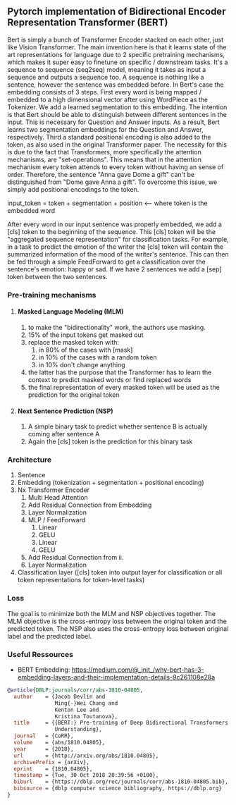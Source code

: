 Pytorch implementation of Bidirectional Encoder Representation Transformer (BERT)
---------------------------------------------------------------------------------
Bert is simply a bunch of Transformer Encoder stacked on each other, just like Vision Transformer.
The main invention here is that it learns state of the art representations for language due to 2
specific pretraining mechanisms, which makes it super easy to finetune on specific / downstream tasks.
It's a sequence to sequence (seq2seq) model, meaning it takes as input a sequence and outputs a sequence too.
A sequence is nothing like a sentence, however the sentence was embedded before. In Bert's case the embedding
consists of 3 steps. First every word is being mapped / embedded to a high dimensional vector after using WordPiece as the Tokenizer.
We add a learned segmentation to this embedding. The intention is that Bert should be able to distinguish between
different sentences in the input. This is necessary for Question and Answer inputs. As a result, Bert learns two
segmentation embeddings for the Question and Answer, respectively. Third a standard positional encoding is also
added to the token, as also used in the original Transformer paper. The necessity for this is due to the fact
that Transformers, more specifically the attention mechanisms, are "set-operations". This means that in the attention
mechanism every token attends to every token without having an sense of order. Therefore, the sentence
"Anna gave Dome a gift" can't be distinguished from "Dome gave Anna a gift". To overcome this issue, we simply
add positional encodings to the token.

input_token = token + segmentation + position <-- where token is the embedded word

After every word in our input sentence was properly embedded, we add a [cls] token to the beginning of the
sequence. This [cls] token will be the "aggregated sequence representation" for classification tasks.
For example, in a task to predict the emotion of the writer the [cls] token will contain the summarized
information of the mood of the writer's sentence. This can then be fed through a simple FeedForward to get a
classification over the sentence's emotion: happy or sad.
If we have 2 sentences we add a [sep] token between the two sentences.

### Pre-training mechanisms
1. #### Masked Language Modeling (MLM)
   1. to make the "bidirectionality" work, the authors use masking.
   2. 15% of the input tokens get masked out
   3. replace the masked token with:
      1. in 80% of the cases with [mask]
      2. in 10% of the cases with a random token
      3. in 10% don't change anything
   4. the latter has the purpose that the Transformer has to learn the context to predict masked words or find replaced words
   5. the final representation of every masked token will be used as the prediction for the original token

2. #### Next Sentence Prediction (NSP)
   1. A simple binary task to predict whether sentence B is actually coming after sentence A
   2. Again the [cls] token is the prediction for this binary task

### Architecture
1. Sentence
2. Embedding (tokenization + segmentation + positional encoding)
3. Nx Transformer Encoder
   1. Multi Head Attention
   2. Add Residual Connection from Embedding
   3. Layer Normalization
   4. MLP / FeedForward
      1. Linear
      2. GELU
      3. Linear
      4. GELU
   5. Add Residual Connection from ii.
   6. Layer Normalization
4. Classification layer ([cls] token into output layer for classification or all token representations for token-level tasks)

### Loss
The goal is to minimize both the MLM and NSP objectives together.
The MLM objective is the cross-entropy loss between the original token and the predicted token.
The NSP also uses the cross-entropy loss between original label and the predicted label.

### Useful Ressources
- BERT Embedding: https://medium.com/@_init_/why-bert-has-3-embedding-layers-and-their-implementation-details-9c261108e28a
```bibtex
@article{DBLP:journals/corr/abs-1810-04805,
  author    = {Jacob Devlin and
               Ming{-}Wei Chang and
               Kenton Lee and
               Kristina Toutanova},
  title     = {{BERT:} Pre-training of Deep Bidirectional Transformers for Language
               Understanding},
  journal   = {CoRR},
  volume    = {abs/1810.04805},
  year      = {2018},
  url       = {http://arxiv.org/abs/1810.04805},
  archivePrefix = {arXiv},
  eprint    = {1810.04805},
  timestamp = {Tue, 30 Oct 2018 20:39:56 +0100},
  biburl    = {https://dblp.org/rec/journals/corr/abs-1810-04805.bib},
  bibsource = {dblp computer science bibliography, https://dblp.org}
}
```
